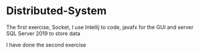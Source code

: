 # Distributed-System

The first exercise, Socket, I use Intellij to code, javafx for the GUI and server SQL Server 2019 to store data

I have done the second exercise
